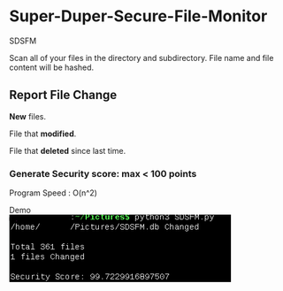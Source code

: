 # Super-Duper-Secure-File-Monitor
SDSFM

Scan all of your files in the directory and subdirectory. 
File name and file content will be hashed.

## Report File Change
<b>New</b> files. <p>
File that <b>modified</b>. <p>
File that <b>deleted</b> since last time. 

### Generate Security score: max < 100 points

Program Speed : O(n^2)                                      

Demo                                      
![alt text](https://raw.githubusercontent.com/nuttanon211211/Super-Duper-Secure-File-Monitor/main/demo.png)
